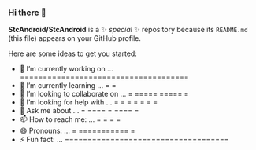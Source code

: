 ### Hi there 👋


**StcAndroid/StcAndroid** is a ✨ _special_ ✨ repository because its `README.md` (this file) appears on your GitHub profile.

Here are some ideas to get you started:

- 🔭 I’m currently working on ...           =====================================                              
- 🌱 I’m currently learning ...             =                                   =
- 👯 I’m looking to collaborate on ...      =     =====              =====      =
- 🤔 I’m looking for help with ...          =     =    =      =      =    =     =
- 💬 Ask me about ...                       =      ====       =       ====      =
- 📫 How to reach me: ...                   =           =           =           =
- 😄 Pronouns: ...                          =           ===========             =
- ⚡ Fun fact: ...                          ====================================

